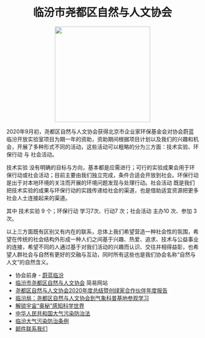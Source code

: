 # <center>临汾市尧都区自然与人文协会

<meta content='text/html; charset=UTF-8' http-equiv='Content-Type'>
<meta content='自然与人文协会，临汾市尧都区自然与人文协会，关注临汾尧都区自然、生态、环境、社会、人类、历史、科技与文明的状态，记录、分享我们所知所感，希望与更广泛的世界建立连接，期待临汾更加生机盎然、丰富多彩、绿色而美丽。'>
  
  <div align=center><img width="250" height="250" src="https://user-assets.sxlcdn.com/images/799936/Fnf6y2UYxMNDiN6z5Iew79XHMJKZ.png"/></div>

2020年9月初，尧都区自然与人文协会获得北京市企业家环保基金会对协会蔚蓝临汾开放实验室项目为期一年的资助，资助期间根据项目计划以及我们的兴趣和机会，开展了多种形式不同的活动，这些活动可以粗略的分为三方面：技术实验、环保行动 与 社会活动。

技术实验 没有明确的目标与方向，基本都是应需进行；可行的实验成果会用于环保行动或社会活动；目前主要由我们独立完成，条件合适会开放到社会。环保行动 是出于对本地环境的关注而开展的环境问题发现与处理行动。社会活动 既是我们把技术实验的成果与环保行动的实践传递给社会的渠道，也是借助适宜资源把更多社会人士连接起来的渠道。

其中 技术实验 9 个；环保行动 学习7次、行动7 次；社会活动 主办10 次、参加 3次。

以上三方面既有区别又有内在的联系，总体上我们希望营造一种社会性的氛围，希望在传统的社会结构外形成一种人们之间基于兴趣、热爱、追求、技术与公益事业的连接，希望不同的人通过基于对我们活动的兴趣而认识、交往并相得益彰，也希望人群社会与自然有更好的交融与互动，同时所有这些也是我们协会名称“自然与人文”的自然含义。

- 协会前身 - [蔚蓝临汾](https://github.com/ooof/2017-BlueLinfen/blob/master/README.md)
- [临汾市尧都区自然与人文协会](http://naha.mysxl.cn) 简易网站
- [尧都区自然与人文协会2020年度总结暨创绿家合作伙伴年度报告](https://mp.weixin.qq.com/s/zIre-iUpcI-_PA9UCQ-yXA)
- [临汾局：尧都区自然与人文协会到气象科普基地参观学习](http://sx.cma.gov.cn/gzdt/sjdt/202109/t20210926_3843190.html)
- [解锁宇宙“奥秘”感知科学世界](http://paper.lfxww.com/resfile/2021-01-30/08/lfrb-20210130-008.pdf)
- [中华人民共和国大气污染防治法](/daqifa.md)
- [临汾大气污染防治条例](/lfdqwftl.md)
- [邮件联系我们](mailto:digitip@gmail.com)

